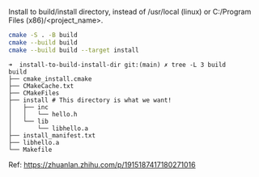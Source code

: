 Install to build/install directory, instead of /usr/local (linux) or C:/Program Files (x86)/<project_name>.

```bash
cmake -S . -B build
cmake --build build
cmake --build build --target install
```


```
➜  install-to-build-install-dir git:(main) ✗ tree -L 3 build
build
├── cmake_install.cmake
├── CMakeCache.txt
├── CMakeFiles
├── install # This directory is what we want!
│   ├── inc
│   │   └── hello.h
│   └── lib
│       └── libhello.a
├── install_manifest.txt
├── libhello.a
└── Makefile
```

Ref: https://zhuanlan.zhihu.com/p/1915187417180271016
